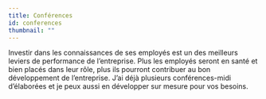 ```yaml
---
title: Conférences
id: conferences
thumbnail: ""
---
```


Investir dans les connaissances de ses employés est un des meilleurs leviers de performance de l’entreprise. Plus les employés seront en santé et bien placés dans leur rôle, plus ils pourront contribuer au bon développement de l’entreprise. J’ai déjà plusieurs conférences-midi d’élaborées et je peux aussi en développer sur mesure pour vos besoins.
